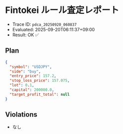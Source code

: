 # Fintokei ルール査定レポート
- Trace ID: `pdca_20250920_060837`
- Evaluated: 2025-09-20T06:11:37+09:00
- Result: OK ✅

## Plan
```json
{
  "symbol": "USDJPY",
  "side": "buy",
  "entry_price": 157.2,
  "stop_loss_price": 157.075,
  "lot": 0.1,
  "capital": 200000.0,
  "target_profit_total": null
}
```

## Violations
- なし
